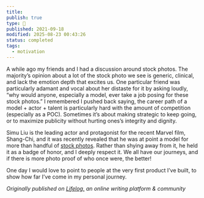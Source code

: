 ```yaml
---
title:
publish: true
type: 🌳
published: 2021-09-18
modified: 2025-08-23 00:43:26
status: completed
tags:
  - motivation
---
```


A while ago my friends and I had a discussion around stock photos. The majority’s opinion about a lot of the stock photo we see is generic, clinical, and lack the emotion depth that excites us. One particular friend was particularly adamant and vocal about her distaste for it by asking loudly, “why would anyone, especially a model, ever take a job posing for these stock photos.” I remembered I pushed back saying, the career path of a model + actor + talent is particularly hard with the amount of competition (especially as a POC). Sometimes it’s about making strategic to keep going, or to maximize publicity without hurting ones’s integrity and dignity.

Simu Liu is the leading actor and protagonist for the recent Marvel film, Shang-Chi, and it was recently revealed that he was at point a model for more than handful of [stock photos](https://twitter.com/svmberg/status/1435766257756753921). Rather than shying away from it, he held it as a badge of honor, and I deeply respect it. We all have our journeys, and if there is more photo proof of who once were, the better!

One day I would love to point to people at the very first product I’ve built, to show how far I’ve come in my personal journey.  

*Originally published on [Lifelog,](https://golifelog.com/) an online writing platform & community*